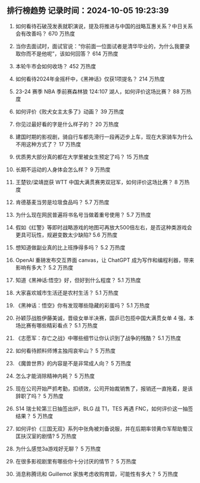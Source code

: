 
## 排行榜趋势 记录时间：2024-10-05 19:23:39
  
  1. 如何看待石破茂发表就职演说，提及将推进与中国的战略互惠关系？中日关系会有改善吗？ 670 万热度
    
  2. 当你去面试时，面试官说：“你前面一位面试者是清华毕业的，为什么我要录取你而不是他呢”，该如何回答？ 614 万热度
    
  3. 本轮牛市会如何收场？ 452 万热度
    
  4. 如何看待2024年金摇杆中，《黑神话》仅获1项提名？ 214 万热度
    
  5. 23-24 赛季 NBA 季前赛森林狼 124:107 湖人，如何评价这场比赛？ 88 万热度
    
  6. 如何评价《败犬女主太多了》动画？ 39 万热度
    
  7. 你见过最好看的字是什么样子的？ 20 万热度
    
  8. 建国时期的影视剧，骑自行车都先滑行一段再迈步上车，现在大家骑车为什么不用这种方式了？ 17 万热度
    
  9. 优质男大部分真的都在大学里被女生预定了吗？ 15 万热度
    
  10. 长期不运动的人身体会怎么样？ 9 万热度
    
  11. 王楚钦/梁靖崑获 WTT 中国大满贯赛男双冠军，如何评价这场比赛？ 8 万热度
    
  12. 肯德基麦当劳是垃圾食品吗？ 5.7 万热度
    
  13. 为什么现在网民普遍将书名号当做着重号使用？ 5.7 万热度
    
  14. 假如《红警》等即时战略游戏的地图可再放大500倍左右，是否这种类游戏会更具可玩性，规避变数太少缺陷? 5.6 万热度
    
  15. 想知道做副业真的比上班挣得多吗？ 5.2 万热度
    
  16. OpenAI 重磅发布交互界面 canvas，让 ChatGPT 成为写作和编程利器，带来影响有多大？ 5.2 万热度
    
  17. 知道《黑神话:悟空》好，但好到什么程度？ 5.1 万热度
    
  18. 大家喜欢城市生活还是农村生活？ 5.1 万热度
    
  19. 《黑神话：悟空》你有发现哪些隐藏的彩蛋吗？ 5.1 万热度
    
  20. 孙颖莎战胜伊藤美诚，晋级女单半决赛，国乒已包揽中国大满贯女单 4 强，本场比赛有哪些精彩看点？ 5.1 万热度
    
  21. 《志愿军：存亡之战》中哪些细节让你认识到了战争的残酷？ 5.1 万热度
    
  22. 如何看待颜料师博主独闯哀牢山？ 5 万热度
    
  23. 《魔兽世界》的内容是不是非常成人向？ 5 万热度
    
  24. 怎么才能消除精神内耗？ 5 万热度
    
  25. 现在公司开始严抓考勤，扣绩效，公司开始裁销售了，报销还一直拖着，是该辞职了吗？ 5 万热度
    
  26. S14 瑞士轮第三日抽签出炉，BLG 战 T1，TES 再遇 FNC，如何评价这一抽签结果？ 5 万热度
    
  27. 如何评价《三国无双》系列中张角被刘备说服，并在后期率领黄巾军帮助蜀汉匡扶汉室的剧情? 5 万热度
    
  28. 为什么感觉3a游戏好无聊？ 5 万热度
    
  29. 在很多影视剧里有哪些你十分讨厌的情节？ 5 万热度
    
  30. 消息称腾讯和 Guillemot 家族考虑收购育碧，可能性有多大？ 5 万热度
    